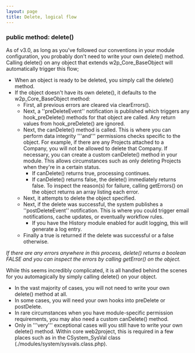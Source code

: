 ```yaml
---
layout: page
title: Delete, logical flow
---
```


### public method: delete()

As of v3.0, as long as you've followed our conventions in your module configuration, you probably don't need to write your own delete() method. Calling delete() on any object that extends w2p_Core_BaseObject will automatically trigger this flow;

* When an object is ready to be deleted, you simply call the delete() method.
* If the object doesn't have its own delete(), it defaults to the w2p_Core_BaseObject method:
  * First, all previous errors are cleared via clearErrors().
  * Next, a ''preDeleteEvent'' notification is published which triggers any hook_preDelete() methods for that object are called. Any return values from hook_preDelete() are ignored.
  * Next, the canDelete() method is called. This is where you can perform data integrity '''and''' permissions checks specific to the object. For example, if there are any Projects attached to a Company, you will not be allowed to delete that Company. If necessary, you can create a custom canDelete() method in your module. This allows circumstances such as only deleting Projects when they're in a certain status.
    * If canDelete() returns true, processing continues.
    * If canDelete() returns false, the delete() immediately returns false. To inspect the reason(s) for failure, calling getErrors() on the object returns an array listing each error.
  * Next, it attempts to delete the object specified.
  * Next, if the delete was successful, the system publishes a ''postDeleteEvent'' notification. This is where you could trigger email notifications, cache updates, or eventually workflow rules.
    * If you have the History module enabled for audit logging, this will generate a log entry.
  * Finally a true is returned if the delete was successful or a false otherwise.

*If there are any errors anywhere in this process, delete() returns a boolean FALSE and you can inspect the errors by calling getError() on the object.*

While this seems incredibly complicated, it is all handled behind the scenes for you automagically by simply calling delete() on your object.

* In the vast majority of cases, you will not need to write your own delete() method at all.
* In some cases, you will need your own hooks into preDelete or postDelete.
* In rare circumstances when you have module-specific permission requirements, you may also need a custom canDelete() method.
* Only in '''very''' exceptional cases will you still have to write your own delete() method. Within core web2project, this is required in a few places such as in the CSystem_SysVal class (./modules/system/sysvals.class.php).